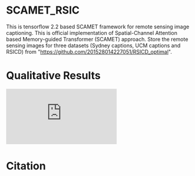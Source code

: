 # SCAMET_RSIC
This is tensorflow 2.2 based SCAMET framework for remote sensing image captioning.
This is official implementation of Spatial-Channel Attention based Memory-guided Transformer (SCAMET) approach.
Store the remote sensing images for three datasets (Sydney captions, UCM captions and RSICD) from "https://github.com/201528014227051/RSICD_optimal".

# Qualitative Results
![Qual_Res!](https://github.com/GauravGajbhiye/SCAMET_RSIC/blob/main/Images/qual_results_SCAMET.pdf)

# Citation
